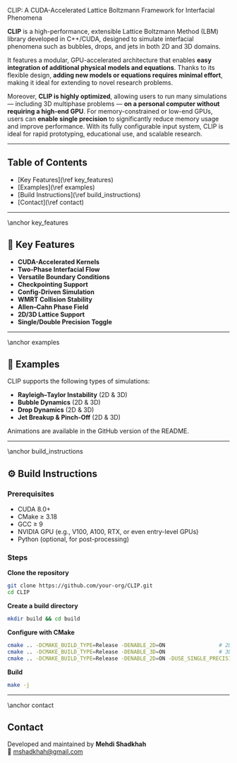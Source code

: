 CLIP: A CUDA-Accelerated Lattice Boltzmann Framework for Interfacial Phenomena

**CLIP** is a high-performance, extensible Lattice Boltzmann Method (LBM) library developed in C++/CUDA, designed to simulate interfacial phenomena such as bubbles, drops, and jets in both 2D and 3D domains.

It features a modular, GPU-accelerated architecture that enables **easy integration of additional physical models and equations**. Thanks to its flexible design, **adding new models or equations requires minimal effort**, making it ideal for extending to novel research problems.

Moreover, **CLIP is highly optimized**, allowing users to run many simulations — including 3D multiphase problems — **on a personal computer without requiring a high-end GPU**. For memory-constrained or low-end GPUs, users can **enable single precision** to significantly reduce memory usage and improve performance. With its fully configurable input system, CLIP is ideal for rapid prototyping, educational use, and scalable research.

---

## Table of Contents

- [Key Features](\ref key_features)
- [Examples](\ref examples)
- [Build Instructions](\ref build_instructions)
- [Contact](\ref contact)

---

\anchor key_features
## 🔧 Key Features

- **CUDA-Accelerated Kernels**
- **Two-Phase Interfacial Flow**
- **Versatile Boundary Conditions**
- **Checkpointing Support**
- **Config-Driven Simulation**
- **WMRT Collision Stability**
- **Allen–Cahn Phase Field**
- **2D/3D Lattice Support**
- **Single/Double Precision Toggle**

---

\anchor examples
## 🧪 Examples

CLIP supports the following types of simulations:

- **Rayleigh–Taylor Instability** (2D & 3D)
- **Bubble Dynamics** (2D & 3D)
- **Drop Dynamics** (2D & 3D)
- **Jet Breakup & Pinch-Off** (2D & 3D)

Animations are available in the GitHub version of the README.

---

\anchor build_instructions
## ⚙️ Build Instructions

### Prerequisites

- CUDA 8.0+
- CMake ≥ 3.18
- GCC ≥ 9
- NVIDIA GPU (e.g., V100, A100, RTX, or even entry-level GPUs)
- Python (optional, for post-processing)

### Steps


**Clone the repository**
```bash
git clone https://github.com/your-org/CLIP.git
cd CLIP
```


**Create a build directory**
```bash
mkdir build && cd build
```

**Configure with CMake**
```bash
cmake .. -DCMAKE_BUILD_TYPE=Release -DENABLE_2D=ON                 # 2D double precision
cmake .. -DCMAKE_BUILD_TYPE=Release -DENABLE_3D=ON                 # 3D double precision
cmake .. -DCMAKE_BUILD_TYPE=Release -DENABLE_2D=ON -DUSE_SINGLE_PRECISION=ON  # 2D single precision
```


**Build**
```bash
make -j
```

---

\anchor contact
## Contact

Developed and maintained by **Mehdi Shadkhah**  
📧 mshadkhah@gmail.com  